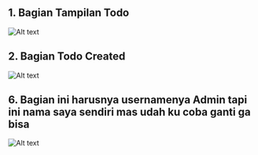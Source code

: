 ## 1. Bagian Tampilan Todo
![Alt text](screenshot/tugas6/tampilanTodo.png)
## 2. Bagian Todo Created
![Alt text](screenshot/tugas6/TapilanUser.png)
## 6. Bagian ini harusnya usernamenya Admin tapi ini nama saya sendiri mas udah ku coba ganti ga bisa 
![Alt text](screenshot/ucp-1-category/IniUsernameAdminNamaSayaSeharusnyaAdmin.png)
